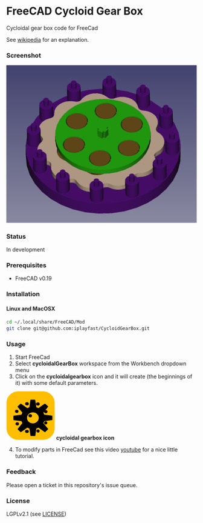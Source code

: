 # FreeCAD Cycloid Gear Box
Cycloidal gear box code for FreeCad

See [wikipedia](https://en.wikipedia.org/wiki/Cycloidal_drive) for an explanation.

### Screenshot
![Screen Shot](screenshot.png?raw=true "Screen Shot")

### Status
In development 

### Prerequisites
* FreeCAD v0.19

### Installation

#### Linux and MacOSX

```bash
cd ~/.local/share/FreeCAD/Mod
git clone git@github.com:iplayfast/CycloidGearBox.git 
```

### Usage 

1. Start FreeCad
2. Select **cycloidalGearBox** workspace from the Workbench dropdown menu
3. Click on the **cycloidalgearbox** icon and it will create (the beginnings of it) with some default parameters.

![logo](icons/cycloidgearbox.svg) **cycloidal gearbox icon**

4. To modify parts in FreeCad see this video [youtube](https://youtu.be/Q2j7iGGt7Qo) for a nice little tutorial.
### Feedback

Please open a ticket in this repository's issue queue.

### License
LGPLv2.1 (see [LICENSE](LICENSE))
